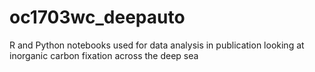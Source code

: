 # oc1703wc_deepauto
R and Python notebooks used for data analysis in publication looking at inorganic carbon fixation across the deep sea
